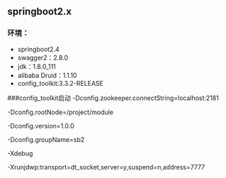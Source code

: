 ## springboot2.x
### 环境：
* springboot2.4
* swagger2：2.8.0
* jdk：1.8.0_111
* alibaba Druid：1.1.10
* config_toolkit:3.3.2-RELEASE

###config_toolkit启动
-Dconfig.zookeeper.connectString=localhost:2181

-Dconfig.rootNode=/project/module

-Dconfig.version=1.0.0

-Dconfig.groupName=sb2

-Xdebug

-Xrunjdwp:transport=dt_socket,server=y,suspend=n,address=7777